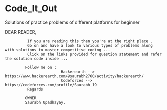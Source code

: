 # Code_It_Out
Solutions of practice problems of different platforms for beginner 

DEAR READER,  

              If you are reading this then you're at the right place .
              Go on and have a look to various types of problems along with solutions to master competitive coding ...
              Click on the links provided for question statement and refer the solution code inside ...
             
             Follow me on :
                             Hackerearth --> https://www.hackerearth.com/@saurabh2760/activity/hackerearth/
                             Codeforces --> https://codeforces.com/profile/Saurabh_19
              Regards
              
             OWNER
             Saurabh Upadhayay. 
